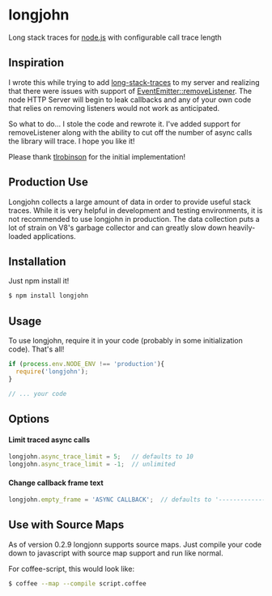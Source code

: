 # longjohn

Long stack traces for [node.js](http://nodejs.org/) with configurable call trace length

## Inspiration

I wrote this while trying to add [long-stack-traces](https://github.com/tlrobinson/long-stack-traces) to my server and realizing that there were issues with support of [EventEmitter::removeListener](http://nodejs.org/api/events.html#events_emitter_removelistener_event_listener).  The node HTTP Server will begin to leak callbacks and any of your own code that relies on removing listeners would not work as anticipated.

So what to do...  I stole the code and rewrote it.  I've added support for removeListener along with the ability to cut off the number of async calls the library will trace.  I hope you like it!

Please thank [tlrobinson](https://github.com/tlrobinson) for the initial implementation!

## Production Use

Longjohn collects a large amount of data in order to provide useful stack traces. While it is very helpful in
development and testing environments, it is not recommended to use longjohn in production. The data collection puts
a lot of strain on V8's garbage collector and can greatly slow down heavily-loaded applications.

## Installation

Just npm install it!

```bash
$ npm install longjohn
```

## Usage

To use longjohn, require it in your code (probably in some initialization code).  That's all!

```javascript
if (process.env.NODE_ENV !== 'production'){
  require('longjohn');
}

// ... your code
```

## Options

#### Limit traced async calls

```javascript
longjohn.async_trace_limit = 5;   // defaults to 10
longjohn.async_trace_limit = -1;  // unlimited
```

#### Change callback frame text

```javascript
longjohn.empty_frame = 'ASYNC CALLBACK';  // defaults to '---------------------------------------------'
```

## Use with Source Maps

As of version 0.2.9 longjonn supports source maps. Just compile your code down to
javascript with source map support and run like normal.

For coffee-script, this would look like:

```bash
$ coffee --map --compile script.coffee
```
